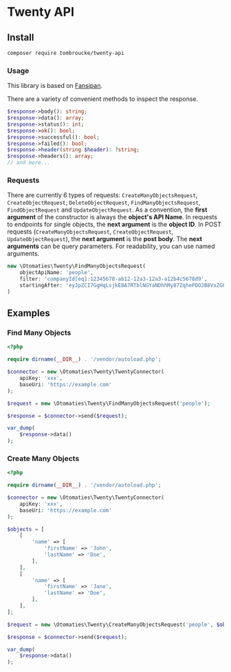 # Twenty API

## Install

```sh
composer require tombroucke/twenty-api
```

### Usage

This library is based on [Fansipan](https://phanxipang.github.io/fansipan/).

There are a variety of convenient methods to inspect the response.

```php
$response->body(): string;
$response->data(): array;
$response->status(): int;
$response->ok(): bool;
$response->successful(): bool;
$response->failed(): bool;
$response->header(string $header): ?string;
$response->headers(): array;
// and more...
```

### Requests

There are currently 6 types of requests: `CreateManyObjectsRequest`, `CreateObjectRequest`, `DeleteObjectRequest`, `FindManyObjectsRequest`, `FindObjectRequest` and `UpdateObjectRequest`.
As a convention, the **first argument** of the constructor is always the **object's API Name**. In requests to endpoints for single objects, the **next argument** is the **object ID**. In POST requests (`CreateManyObjectsRequest`, `CreateObjectRequest`, `UpdateObjectRequest`), the **next argument** is the **post body**. The **next arguments** can be query parameters. For readability, you can use named arguments.

```php
new \Otomaties\Twenty\FindManyObjectsRequest(
    objectApiName: 'people',
    filter: 'companyId[eq]:12345678-ab12-12a3-12a3-a12b4c5678d9',
    startingAfter: 'eyJpZCI7GgHqLsjkE8A7RTblNGYaNDhhMy87ZqhePDOJB8VxZGFiZGIxMyJ7'
)
```

## Examples

### Find Many Objects

```php
<?php

require dirname(__DIR__) . '/vendor/autoload.php';

$connector = new \Otomaties\Twenty\TwentyConnector(
    apiKey: 'xxx',
    baseUri: 'https://example.com'
);

$request = new \Otomaties\Twenty\FindManyObjectsRequest('people');

$response = $connector->send($request);

var_dump(
    $response->data()
);
```

### Create Many Objects

```php
<?php

require dirname(__DIR__) . '/vendor/autoload.php';

$connector = new \Otomaties\Twenty\TwentyConnector(
    apiKey: 'xxx',
    baseUri: 'https://example.com'
);

$objects = [
    [
        'name' => [
            'firstName' => 'John',
            'lastName' => 'Doe',
        ],
    ],
    [
        'name' => [
            'firstName' => 'Jane',
            'lastName' => 'Doe',
        ],
    ],
];

$request = new \Otomaties\Twenty\CreateManyObjectsRequest('people', $objects);

$response = $connector->send($request);

var_dump(
    $response->data()
);
```

